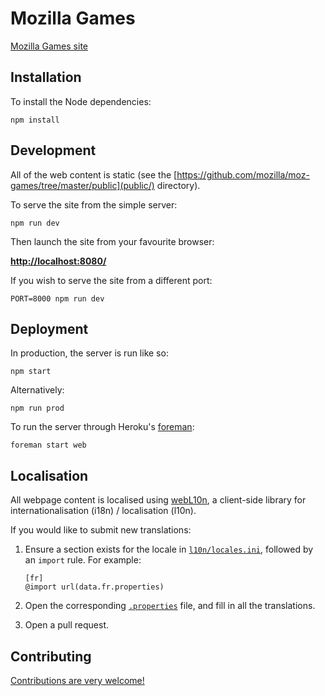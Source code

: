 # Mozilla Games

[Mozilla Games site](https://games.mozilla.org/)


## Installation

To install the Node dependencies:

    npm install


## Development

All of the web content is static (see the [https://github.com/mozilla/moz-games/tree/master/public](public/) directory).

To serve the site from the simple server:

    npm run dev

Then launch the site from your favourite browser:

[__http://localhost:8080/__](http://localhost:8080/)

If you wish to serve the site from a different port:

    PORT=8000 npm run dev


## Deployment

In production, the server is run like so:

    npm start

Alternatively:

    npm run prod

To run the server through Heroku's [foreman](https://devcenter.heroku.com/articles/procfile):

    foreman start web


## Localisation

All webpage content is localised using [webL10n](https://github.com/fabi1cazenave/webL10n), a client-side library for internationalisation (i18n) / localisation (l10n).

If you would like to submit new translations:

1. Ensure a section exists for the locale in [`l10n/locales.ini`](https://github.com/mozilla/moz-games/blob/master/public/gdc/l10n/locales.ini), followed by an `import` rule. For example:

    ```properties
    [fr]
    @import url(data.fr.properties)
    ```

2. Open the corresponding [`.properties`](https://github.com/mozilla/moz-games/blob/master/public/gdc/l10n/data.fr.properties) file, and fill in all the translations.
3. Open a pull request.


## Contributing

[Contributions are very welcome!](CONTRIBUTING.md)
